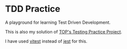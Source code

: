 # TDD Practice

A playground for learning Test Driven Development.

This is also my solution of [TOP's Testing Practice Project](https://www.theodinproject.com/lessons/node-path-javascript-testing-practice).

I have used [vitest](https://vitest.dev) instead of [jest](https://jestjs.io) for this.
